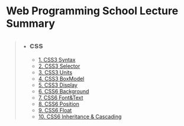 # Web Programming School Lecture Summary

> * ## css
>   * [1. CSS3 Syntax](1_css3_syntax.md)
>   * [2. CSS3 Selector](2_css3_selector.md)
>   * [3. CSS3 Units](3_css3_units.md)
>   * [4. CSS3 BoxModel](4_css3_boxmodel.md)
>   * [5. CSS3 Display](5_css3_display.md)
>   * [6. CSS6 Background](6_css3_background.md)
>   * [7. CSS6 Font&Text](7_css3_font&text.md)
>   * [8. CSS6 Position](8_css3_position.md)
>   * [9. CSS6 Float](9_css3_float.md)
>   * [10. CSS6 Inheritance & Cascading](10_css3_inheritance_cascading.md)